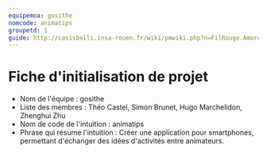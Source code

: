 ```yaml
---
equipemoa: gosithe
nomcode: animatips
groupetd: 1
guide: http://casisbelli.insa-rouen.fr/wiki/pmwiki.php?n=FilRouge.AmorcerProjet
---
```

# Fiche d'initialisation de projet

- Nom de l'équipe : gosithe
- Liste des membres : Théo Castel, Simon Brunet, Hugo Marchelidon, Zhenghui Zhu
- Nom de code de l'intuition : animatips
- Phrase qui résume l'intuition : Créer une application pour smartphones, permettant d'échanger des idées d'activités entre animateurs.
